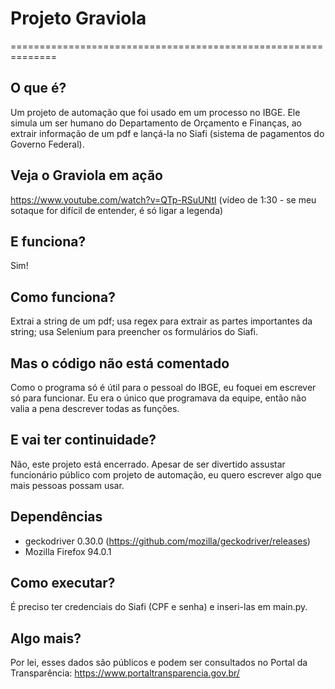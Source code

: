 # Projeto Graviola 
==============================================================

## O que é?

Um projeto de automação que foi usado em um processo no IBGE. Ele simula um ser humano do Departamento de Orçamento e Finanças, ao extrair informação de um pdf e lançá-la no Siafi (sistema de pagamentos do Governo Federal). 

## Veja o Graviola em ação
https://www.youtube.com/watch?v=QTp-RSuUNtI
(vídeo de 1:30 - se meu sotaque for difícil de entender, é só ligar a legenda)

## E funciona?

Sim! 

## Como funciona?

Extrai a string de um pdf; usa regex para extrair as partes importantes da string; usa Selenium para preencher os formulários do Siafi.

## Mas o código não está comentado

Como o programa só é útil para o pessoal do IBGE, eu foquei em escrever só para funcionar. Eu era o único que programava da equipe, então não valia a pena descrever todas as funções.

## E vai ter continuidade?

Não, este projeto está encerrado. Apesar de ser divertido assustar funcionário público com projeto de automação, eu quero escrever algo que mais pessoas possam usar. 

## Dependências

- geckodriver 0.30.0 (https://github.com/mozilla/geckodriver/releases)
- Mozilla Firefox 94.0.1

## Como executar?

É preciso ter credenciais do Siafi (CPF e senha) e inseri-las em main.py.

## Algo mais?

Por lei, esses dados são públicos e podem ser consultados no Portal da Transparência: https://www.portaltransparencia.gov.br/